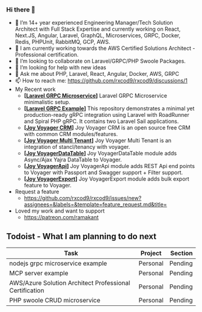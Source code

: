 ### Hi there 👋

- 🔭 I’m 14+ year experienced Engineering Manager/Tech Solution Architect with Full Stack Expertise and currently working on React, Next.JS, Angular, Laravel, GraphQL, Microservices, GRPC, Docker, Redis, PHPUnit, RabbitMQ, GCP, AWS.
- 🌱 I am currently working towards the AWS Certified Solutions Architect - Professional certification.
- 👯 I’m looking to collaborate on Laravel/GRPC/PHP Swoole Packages.
- 🤔 I’m looking for help with new ideas
- 💬 Ask me about PHP, Laravel, React, Angular, Docker, AWS, GRPC
- 📫 How to reach me: https://github.com/rxcod9/rxcod9/discussions/1
- My Recent work
  - **[[Laravel GRPC Microservice](https://github.com/rxcod9/laravel-grpc-microservice)]** Laravel GRPC Microservice minimalistic setup.
  - **[[Laravel GRPC Example](https://github.com/rxcod9/laravel-grpc-example)]** This repository demonstrates a minimal yet production-ready gRPC integration using Laravel with RoadRunner and Spiral PHP gRPC. It contains two Laravel Sail applications.
  - **[[Joy Voyager CRM](https://github.com/rxcod9/joy-voyager-crm)]** Joy Voyager CRM is an open source free CRM with common CRM modules/features.
  - **[[Joy Voyager Multi Tenant](https://github.com/rxcod9/joy-voyager-multi-tenant)]** Joy Voyager Multi Tenant is an integration of stancl/tenancy with voyager.
  - **[[Joy VoyagerDataTable](https://github.com/rxcod9/joy-voyager-datatable)]** Joy VoyagerDataTable module adds Async/Ajax Yajra DataTable to Voyager.
  - **[[Joy VoyagerApi](https://github.com/rxcod9/joy-voyager-api)]** Joy VoyagerApi module adds REST Api end points to Voyager with Passport and Swagger support + Filter support.
  - **[[Joy VoyagerExport](https://github.com/rxcod9/joy-voyager-export)]** Joy VoyagerExport module adds bulk export feature to Voyager.
- Request a feature
  - https://github.com/rxcod9/rxcod9/issues/new?assignees=&labels=&template=feature_request.md&title=
- Loved my work and want to support 
  - https://patreon.com/ramakant


## Todoist - What I am planning to do next

<!-- TODO-IST:START -->
| Task        | Project           | Section  |           
| ------------- |:-------------:| -----:|           
| nodejs grpc microservice example        | Personal           | Pending  |           
| MCP server example        | Personal           | Pending  |           
| AWS/Azure Solution Architect Professional Certification        | Personal           | Pending  |           
| PHP swoole CRUD microservice        | Personal           | Pending  |
<!-- TODO-IST:END -->
